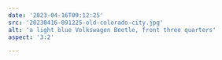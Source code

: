 ```yaml
---
date: '2023-04-16T09:12:25'
src: '20230416-091225-old-colorado-city.jpg'
alt: 'a light blue Volkswagen Beetle, front three quarters'
aspect: '3:2'

---
```

